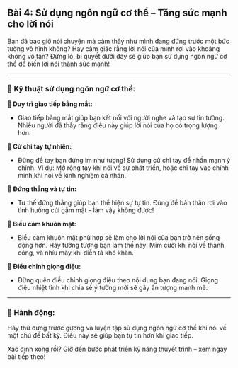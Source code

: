 ## Bài 4: Sử dụng ngôn ngữ cơ thể – Tăng sức mạnh cho lời nói

Bạn đã bao giờ nói chuyện mà cảm thấy như mình đang đứng trước một bức tường vô hình không? Hay cảm giác rằng lời nói của mình rơi vào khoảng không vô tận? Đừng lo, bí quyết dưới đây sẽ giúp bạn sử dụng ngôn ngữ cơ thể để biến lời nói thành sức mạnh!

---

### 📌 Kỹ thuật sử dụng ngôn ngữ cơ thể:

**🔹 Duy trì giao tiếp bằng mắt:**
- Giao tiếp bằng mắt giúp bạn kết nối với người nghe và tạo sự tin tưởng. Nhiều người đã thấy rằng điều này giúp lời nói của họ có trọng lượng hơn.

**🔹 Cử chỉ tay tự nhiên:**
- Đừng để tay bạn đứng im như tượng! Sử dụng cử chỉ tay để nhấn mạnh ý chính. Ví dụ: Mở rộng tay khi nói về sự phát triển, hoặc chỉ tay vào chính mình khi nói về kinh nghiệm cá nhân.

**🔹 Đứng thẳng và tự tin:**
- Tư thế đứng thẳng giúp bạn thể hiện sự tự tin. Đừng để bản thân rơi vào tình huống cúi gằm mặt – làm vậy không được!

**🔹 Biểu cảm khuôn mặt:**
- Biểu cảm khuôn mặt phù hợp sẽ làm cho lời nói của bạn trở nên sống động hơn. Hãy tưởng tượng bạn làm thế này: Mỉm cười khi nói về thành công, và nhíu mày khi diễn tả khó khăn.

**🔹 Điều chỉnh giọng điệu:**
- Đừng quên điều chỉnh giọng điệu theo nội dung bạn đang nói. Giọng điệu nhiệt tình khi chia sẻ ý tưởng mới sẽ gây ấn tượng mạnh mẽ.

---

### 🚀 Hành động:

Hãy thử đứng trước gương và luyện tập sử dụng ngôn ngữ cơ thể khi nói về một chủ đề bất kỳ. Điều này sẽ giúp bạn tự tin hơn khi giao tiếp.

Xác định xong rồi? Giờ đến bước phát triển kỹ năng thuyết trình – xem ngay bài tiếp theo!